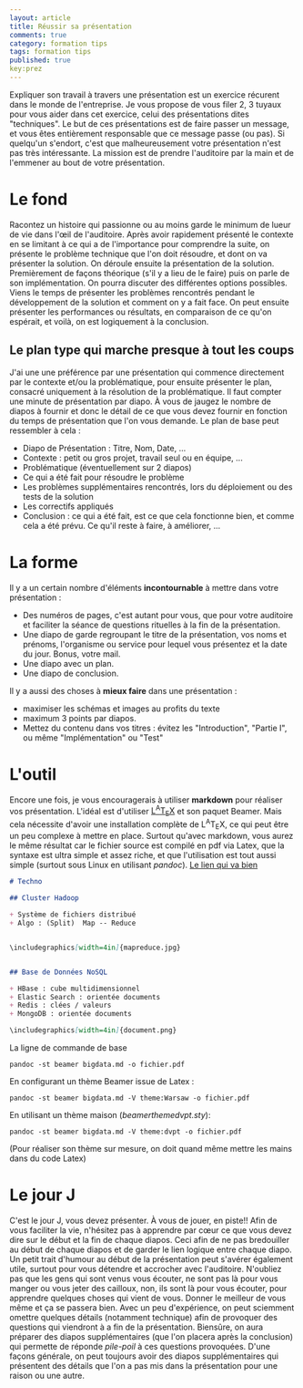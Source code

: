 ```yaml
---
layout: article
title: Réussir sa présentation
comments: true
category: formation tips
tags: formation tips
published: true
key:prez
---
```


Expliquer son travail à travers une présentation est un exercice récurent dans le monde de l'entreprise. Je vous propose de vous filer 2, 3 tuyaux pour vous aider dans cet exercice, celui des présentations dites "techniques". Le but de ces présentations est de faire passer un message, et vous êtes entièrement responsable que ce message passe (ou pas). Si quelqu'un s'endort, c'est que malheureusement votre présentation n'est pas très intéressante. La mission est de prendre l'auditoire par la main et de l'emmener au bout de votre présentation.

# Le fond

Racontez un histoire qui passionne ou au moins garde le minimum de lueur de vie dans l'œil de l'auditoire. Après avoir rapidement présenté le contexte en se limitant à ce qui a de l'importance pour comprendre la suite, on présente le problème technique que l'on doit résoudre, et dont on va présenter la solution. On déroule ensuite la présentation de la solution. Premièrement de façons théorique (s'il y a lieu de le faire) puis on parle de son implémentation. On pourra discuter des différentes options possibles. Viens le temps de présenter les problèmes rencontrés pendant le développement de la solution et comment on y a fait face. On peut ensuite présenter les performances ou résultats, en comparaison de ce qu'on espérait, et voilà, on est logiquement à la conclusion. 

## Le plan type qui marche presque à tout les coups

J'ai une une préférence par une présentation qui commence directement par le contexte et/ou la problématique, pour ensuite présenter le plan, consacré uniquement à la résolution de la problématique. Il faut compter une minute de présentation par diapo. À vous de jaugez le nombre de diapos à fournir et donc le détail de ce que vous devez fournir en fonction du temps de présentation que l'on vous demande.
Le plan de base peut ressembler à cela :
+ Diapo de Présentation : Titre, Nom, Date, ...
+ Contexte : petit ou gros projet, travail seul ou en équipe, ...
+ Problématique (éventuellement sur 2 diapos)
+ Ce qui a été fait pour résoudre le problème
+ Les problèmes supplémentaires rencontrés, lors du déploiement ou des tests de la solution
+ Les correctifs appliqués
+ Conclusion : ce qui a été fait, est ce que cela fonctionne bien, et comme cela a été prévu. Ce qu'il reste à faire, à améliorer, ...

# La forme

Il y a un certain nombre d'éléments **incontournable** à mettre dans votre présentation : 

+ Des numéros de pages, c'est autant pour vous, que pour votre auditoire et faciliter la séance de questions rituelles à la fin de la présentation.
+ Une diapo de garde regroupant le titre de la présentation, vos noms et prénoms, l'organisme ou service pour lequel vous présentez et la date du jour. Bonus, votre mail.
+ Une diapo avec un plan.
+ Une diapo de conclusion.

Il y a aussi des choses à **mieux faire** dans une présentation :
+ maximiser les schémas et images au profits du texte
+ maximum 3 points par diapos.
+ Mettez du contenu dans vos titres : évitez les "Introduction", "Partie I", ou même "Implémentation" ou "Test"

# L'outil

Encore une fois, je vous encouragerais à utiliser **markdown** pour réaliser vos présentation. L'idéal est d'utiliser [L<sup>A</sup>T<sub>E</sub>X](https://fr.wikibooks.org/wiki/LaTeX) et son paquet Beamer. Mais cela nécessite d'avoir une installation complète de L<sup>A</sup>T<sub>E</sub>X, ce qui peut être un peu complexe à mettre en place. Surtout qu'avec markdown, vous aurez le même résultat car le fichier source est compilé en pdf via Latex, que la syntaxe est ultra simple et assez riche, et que l'utilisation est tout aussi simple (surtout sous Linux en utilisant *pandoc*). 
[Le lien qui va bien](https://pandoc.org/MANUAL.html#structuring-the-slide-show)

```markdown
# Techno

## Cluster Hadoop

+ Système de fichiers distribué
+ Algo : (Split)  Map -- Reduce


\includegraphics[width=4in]{mapreduce.jpg}


## Base de Données NoSQL

+ HBase : cube multidimensionnel
+ Elastic Search : orientée documents
+ Redis : clées / valeurs
+ MongoDB : orientée documents

\includegraphics[width=4in]{document.png}


```
La ligne de commande de base
```
pandoc -st beamer bigdata.md -o fichier.pdf
```
En configurant un thème Beamer issue de Latex : 
```
pandoc -st beamer bigdata.md -V theme:Warsaw -o fichier.pdf
```
En utilisant un thème maison (*beamerthemedvpt.sty*):
```
pandoc -st beamer bigdata.md -V theme:dvpt -o fichier.pdf
```
(Pour réaliser son thème sur mesure, on doit quand même mettre les mains dans du code Latex)

# Le jour J

C'est le jour J, vous devez présenter. À vous de jouer, en piste!! Afin de vous faciliter la vie, n'hésitez pas à apprendre par cœur ce que vous devez dire sur le début et la fin de chaque diapos. Ceci afin de ne pas bredouiller au début de chaque diapos et de garder le lien logique entre chaque diapo. Un petit trait d'humour au début de la présentation peut s'avérer également utile, surtout pour vous détendre et accrocher avec l'auditoire. N'oubliez pas que les gens qui sont venus vous écouter, ne sont pas là pour vous manger ou vous jeter des cailloux, non, ils sont là pour vous écouter, pour apprendre quelques choses qui vient de vous. Donner le meilleur de vous même et ça se passera bien. Avec un peu d'expérience, on peut sciemment omettre quelques détails (notamment technique) afin de provoquer des questions qui viendront à a fin de la présentation. Biensûre, on aura préparer des diapos supplémentaires (que l'on placera après la conclusion) qui permette de réponde *pile-poil* à ces questions provoquées. D'une façons générale, on peut toujours avoir des diapos supplémentaires qui présentent des détails que l'on a pas mis dans la présentation pour une raison ou une autre.
